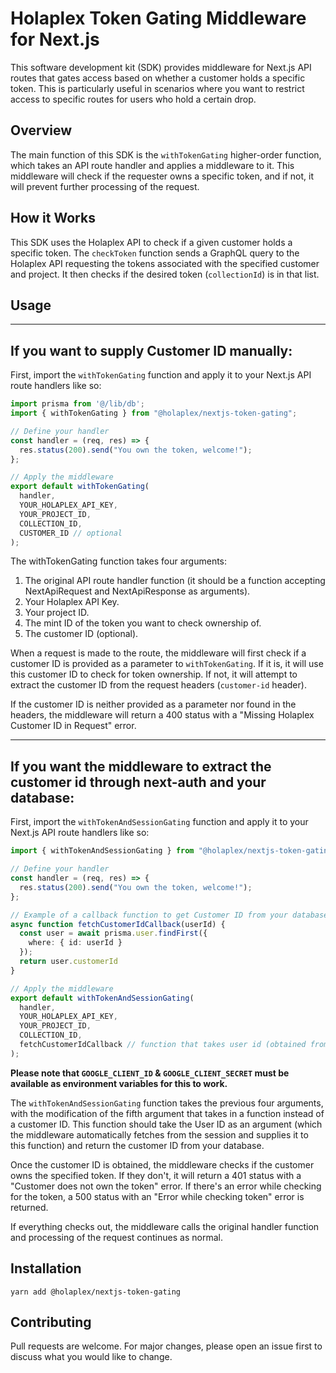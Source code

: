 # Holaplex Token Gating Middleware for Next.js

This software development kit (SDK) provides middleware for Next.js API routes that gates access based on whether a customer holds a specific token. This is particularly useful in scenarios where you want to restrict access to specific routes for users who hold a certain drop.

## Overview

The main function of this SDK is the `withTokenGating` higher-order function, which takes an API route handler and applies a middleware to it. This middleware will check if the requester owns a specific token, and if not, it will prevent further processing of the request.

## How it Works

This SDK uses the Holaplex API to check if a given customer holds a specific token. The `checkToken` function sends a GraphQL query to the Holaplex API requesting the tokens associated with the specified customer and project. It then checks if the desired token (`collectionId`) is in that list.

## Usage

---
If you want to supply Customer ID manually:
---

First, import the `withTokenGating` function and apply it to your Next.js API route handlers like so:

```ts
import prisma from '@/lib/db';
import { withTokenGating } from "@holaplex/nextjs-token-gating";

// Define your handler
const handler = (req, res) => {
  res.status(200).send("You own the token, welcome!");
};

// Apply the middleware
export default withTokenGating(
  handler,
  YOUR_HOLAPLEX_API_KEY,
  YOUR_PROJECT_ID,
  COLLECTION_ID,
  CUSTOMER_ID // optional
);
```

The withTokenGating function takes four arguments:

1. The original API route handler function (it should be a function accepting NextApiRequest and NextApiResponse as arguments).
2. Your Holaplex API Key.
3. Your project ID.
4. The mint ID of the token you want to check ownership of.
5. The customer ID (optional).


When a request is made to the route, the middleware will first check if a customer ID is provided as a parameter to `withTokenGating`. If it is, it will use this customer ID to check for token ownership. If not, it will attempt to extract the customer ID from the request headers (`customer-id` header).

If the customer ID is neither provided as a parameter nor found in the headers, the middleware will return a 400 status with a "Missing Holaplex Customer ID in Request" error.

---
If you want the middleware to extract the customer id through next-auth and your database:
---

First, import the `withTokenAndSessionGating` function and apply it to your Next.js API route handlers like so:

```ts
import { withTokenAndSessionGating } from "@holaplex/nextjs-token-gating";

// Define your handler
const handler = (req, res) => {
  res.status(200).send("You own the token, welcome!");
};

// Example of a callback function to get Customer ID from your database
async function fetchCustomerIdCallback(userId) {
  const user = await prisma.user.findFirst({
    where: { id: userId }
  });
  return user.customerId
}

// Apply the middleware
export default withTokenAndSessionGating(
  handler,
  YOUR_HOLAPLEX_API_KEY,
  YOUR_PROJECT_ID,
  COLLECTION_ID,
  fetchCustomerIdCallback // function that takes user id (obtained from next-auth session) as an arg and returns customer id
);
```

**Please note that `GOOGLE_CLIENT_ID` & `GOOGLE_CLIENT_SECRET` must be available as environment variables for this to work.**

The `withTokenAndSessionGating` function takes the previous four arguments, with the modification of the fifth argument that takes in a function instead of a customer ID. This function should take the User ID as an argument (which the middleware automatically fetches from the session and supplies it to this function) and return the customer ID from your database.

Once the customer ID is obtained, the middleware checks if the customer owns the specified token. If they don't, it will return a 401 status with a "Customer does not own the token" error. If there's an error while checking for the token, a 500 status with an "Error while checking token" error is returned.

If everything checks out, the middleware calls the original handler function and processing of the request continues as normal.


## Installation

```
yarn add @holaplex/nextjs-token-gating
```

## Contributing

Pull requests are welcome. For major changes, please open an issue first to discuss what you would like to change.
